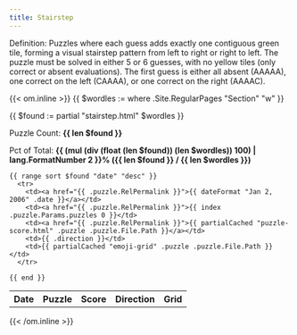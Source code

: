 ```yaml
---
title: Stairstep
---
```


Definition: Puzzles where each guess adds exactly one contiguous green tile, forming a visual stairstep pattern from left to right or right to left. The puzzle must be solved in either 5 or 6 guesses, with no yellow tiles (only correct or absent evaluations). The first guess is either all absent (AAAAA), one correct on the left (CAAAA), or one correct on the right (AAAAC).

{{< om.inline >}}
  {{ $wordles := where .Site.RegularPages "Section" "w" }}

  {{ $found := partial "stairstep.html" $wordles }}

  <p>Puzzle Count: <strong>{{ len $found }}</strong></p>
  <p>Pct of Total: <strong>{{ (mul (div (float (len $found)) (len $wordles)) 100)  | lang.FormatNumber 2 }}% ({{ len $found }} / {{ len $wordles }})</strong></p>

  <table>
    <tr>
      <th>Date</th>
      <th>Puzzle</th>
      <th>Score</th>
      <th>Direction</th>
      <th>Grid</th>
    </tr>

    {{ range sort $found "date" "desc" }}
      <tr>
        <td><a href="{{ .puzzle.RelPermalink }}">{{ dateFormat "Jan 2, 2006" .date }}</a></td>
        <td><a href="{{ .puzzle.RelPermalink }}">{{ index .puzzle.Params.puzzles 0 }}</td>
        <td><a href="{{ .puzzle.RelPermalink }}">{{ partialCached "puzzle-score.html" .puzzle .puzzle.File.Path }}</a></td>
        <td>{{ .direction }}</td>
        <td>{{ partialCached "emoji-grid" .puzzle .puzzle.File.Path }}</td>
      </tr>

    {{ end }}
  </table>
{{< /om.inline >}}
